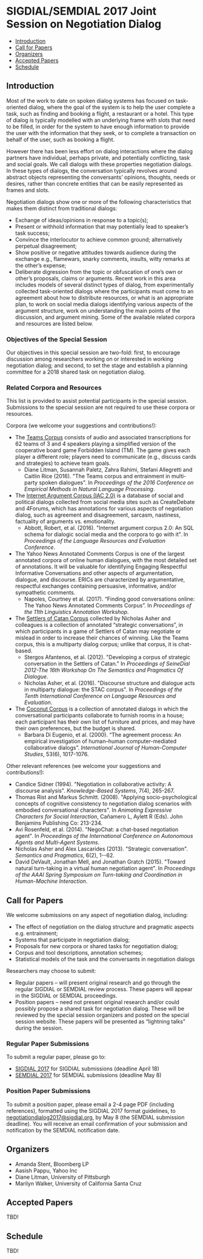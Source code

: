 # SIGDIAL/SEMDIAL 2017 Joint Session on Negotiation Dialog

- [Introduction](https://ajstent.github.io/negotiationdialog2017/index.html#introduction)
- [Call for Papers](https://ajstent.github.io/negotiationdialog2017/index.html#call-for-papers)
- [Organizers](https://ajstent.github.io/negotiationdialog2017/index.html#organizers)
- [Accepted Papers](https://ajstent.github.io/negotiationdialog2017/index.html#accepted-papers)
- [Schedule](https://ajstent.github.io/negotiationdialog2017/index.html#schedule)

## Introduction

Most of the work  to date on spoken dialog systems has focused on task-oriented dialog, where the goal of the system is to help the user complete a task, such as finding and booking a flight, a restaurant or a hotel. This type of dialog is typically modelled with an underlying frame with slots that need to be filled, in order for the system to have enough information to provide the user with the information that they seek, or to complete a transaction on behalf of the user, such as booking a flight. 

However there has been less effort on dialog interactions where the dialog partners have individual, perhaps private, and potentially conflicting, task and social goals. We call dialogs with  these properties negotiation dialogs. In these types of dialogs, the conversation typically revolves around abstract objects representing the conversants’ opinions, thoughts, needs or desires, rather than concrete entities that can be easily represented as frames and slots. 

Negotiation dialogs show one or more of the following characteristics that makes them distinct from traditional dialogs:
- Exchange of ideas/opinions in response to a topic(s);
- Present or withhold information that may potentially lead to speaker’s task success;
- Convince the interlocutor to achieve common ground; alternatively perpetual disagreement;
- Show positive or negative attitudes towards audience during the exchange e.g., flamewars, snarky comments, insults, witty remarks at the other’s expense;
- Deliberate digression from the topic or obfuscation of one’s own or other’s proposals, claims or arguments. 
Recent work in this area includes models of several distinct  types of dialog, from experimentally collected task-oriented dialogs where the participants must come to an agreement about how to distribute resources, or what is an appropriate plan, to work on social media dialogs identifying various aspects of the argument structure, work on understanding the main points of the discussion, and argument mining. Some of the available related corpora and resources are listed below.

### Objectives of the Special Session

Our objectives in this special session are two-fold: first, to encourage discussion among researchers working on or interested in working negotiation dialog; and second, to set the stage and establish a planning committee for a 2018 shared task on negotiation dialog.

### Related Corpora and Resources

This list is provided to assist potential participants in the special session. Submissions to the special session are not required to use these corpora or resources.

Corpora (we welcome your suggestions and contributions!):
- The [Teams Corpus](https://sites.google.com/site/teamentrainmentstudy/corpus) consists of audio and associated transcriptions for 62 teams of 3 and 4 speakers playing a simplified version of the cooperative board game Forbidden Island (TM). The game gives each player a different role; players need to communicate (e.g., discuss cards and strategies) to achieve team goals.
  - Diane Litman, Susannah Paletz, Zahra Rahimi, Stefani Allegretti and Caitlin Rice (2016). "The Teams corpus and entrainment in multi-party spoken dialogues". In *Proceedings of the 2016 Conference on Empirical Methods in Natural Language Processing*.
- The [Internet Argument Corpus (IAC 2.0)](https://nlds.soe.ucsc.edu/iac2) is a database of social and political dialogs collected from social media sites such as CreateDebate and 4Forums, which has annotations for various aspects of negotiation dialog, such as agreement and disagreement, sarcasm, nastiness, factuality of arguments vs. emotionality.
  - Abbott, Robert, et al. (2016). "Internet argument corpus 2.0: An SQL schema for dialogic social media and the corpora to go with it". In *Proceedings of the Language Resources and Evaluation Conference*.
- The Yahoo News Annotated Comments Corpus is one of the largest annotated corpora of online human dialogues, with the most detailed set of annotations. It will be valuable for identifying Engaging Respectful Informative Conversations and other aspects of argumentation, dialogue, and discourse. ERICs are characterized by argumentative, respectful exchanges containing persuasive, informative, and/or sympathetic comments.
  - Napoles, Courtney et al. (2017). “Finding good conversations online: The Yahoo News Annotated Comments Corpus”. In *Proceedings of the 11th Linguistics Annotation Workshop*.
- The [Settlers of Catan Corpus](http://homepages.inf.ed.ac.uk/alex/stac.html) collected by Nicholas Asher and colleagues is a collection of annotated “strategic conversations”, in which participants in a game of Settlers of Catan may negotiate or mislead in order to increase their chances of winning. Like the Teams corpus, this is a multiparty dialog corpus; unlike that corpus, it is chat-based.
  - Stergos Afantenos, et al. (2012). "Developing a corpus of strategic conversation in the Settlers of Catan." In *Proceedings of SeineDial 2012-The 16th Workshop On The Semantics and Pragmatics Of Dialogue*.
  - Nicholas Asher, et al. (2016). "Discourse structure and dialogue acts in multiparty dialogue: the STAC corpus". In *Proceedings of the Tenth International Conference on Language Resources and Evaluation*.
- The [Coconut Corpus](http://www.pitt.edu/~coconut/coconut-corpus.html) is a collection of annotated dialogs in which the conversational participants collaborate to furnish rooms in a house; each participant has their own list of furniture and prices, and may have their own preferences, but the budget is shared. 
  - Barbara Di Eugenio, et al. (2000). “The agreement process: An empirical investigation of human–human computer-mediated collaborative dialogs”. *International Journal of Human-Computer Studies*, 53(6), 1017-1076.

Other relevant references (we welcome your suggestions and contributions!):
- Candice Sidner (1994). "Negotiation in collaborative activity: A discourse analysis". *Knowledge-Based Systems*, 7(4), 265-267.
- Thomas Rist and Markus Schmitt. (2008). "Applying socio-psychological concepts of cognitive consistency to negotiation dialog scenarios with embodied conversational characters". In *Animating Expressive Characters for Social Interaction*, Cañamero L, Aylett R (Eds). John Benjamins Publishing Co: 213-234.
- Avi Rosenfeld, et al. (2014). "NegoChat: a chat-based negotiation agent". In *Proceedings of the International Conference on Autonomous Agents and Multi-Agent Systems*.
- Nicholas Asher and Alex Lascarides (2013). "Strategic conversation". *Semantics and Pragmatics*, 6(2), 1--62. 
- David DeVault, Jonathan Mell, and Jonathan Gratch (2015). "Toward natural turn-taking in a virtual human negotiation agent". In *Proceedings of the AAAI Spring Symposium on Turn-taking and Coordination in Human-Machine Interaction*. 

## Call for Papers

We welcome submissions on any aspect of  negotiation dialog, including:
- The effect of negotiation on the dialog structure and pragmatic aspects e.g. entrainment;
- Systems that participate in negotiation dialog;
- Proposals for new corpora or shared tasks for negotiation dialog;
- Corpus and tool descriptions, annotation schemes;
- Statistical models of the task and the conversants in negotiation dialogs 

Researchers may choose to submit:
- Regular papers – will present original research and go through the regular SIGDIAL or SEMDIAL review process. These papers will appear in the SIGDIAL or SEMDIAL proceedings.
- Position papers – need not present original research and/or could possibly propose a shared task for negotiation dialog. These will be reviewed by the special session organizers and posted on the special session website. These papers will be presented as “lightning talks” during the session.

### Regular Paper Submissions

To submit a regular paper, please go to:
- [SIGDIAL 2017](http://www.sigdial.org/workshops/conference18/) for SIGDIAL submissions (deadline April 18)
- [SEMDIAL 2017](http://www.saardial.uni-saarland.de/?page_id=2) for SEMDIAL submissions (deadline May 8)

### Position Paper Submissions

To submit a position paper, please email a 2-4 page PDF (including references), formatted using the SIGDIAL 2017 format guidelines, to negotiationdialog2017@sigdial.org, by May 8 (the SEMDIAL submission deadline). You will receive an email confirmation of your submission and notification by the SEMDIAL notification date.


## Organizers

- Amanda Stent, Bloomberg LP
- Aasish Pappu, Yahoo Inc
- Diane Litman, University of Pittsburgh
- Marilyn Walker, University of California Santa Cruz

## Accepted Papers

TBD!

## Schedule

TBD!
